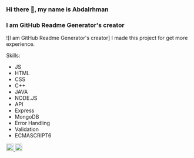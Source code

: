 ### Hi there 👋, my name is Abdalrhman

### I am GitHub Readme Generator's creator

![I am GitHub Readme Generator's creator]
I made this project for get more experience.

Skills:

- JS
- HTML
- CSS
- C++
- JAVA
- NODE.JS
- API
- Express
- MongoDB
- Error Handling
- Validation
- ECMASCRIPT6
  
<a href="https://github.com/abdalrhman45">
  <img src="https://cdn.jsdelivr.net/npm/simple-icons@3.0.1/icons/github.svg" alt="GitHub" height="20">
</a>
<a href="https://linkedin.com/in/abdalrhman-saber">
  <img src="https://cdn.jsdelivr.net/npm/simple-icons@3.0.1/icons/linkedin.svg" alt="LinkedIn" height="20">
</a>


